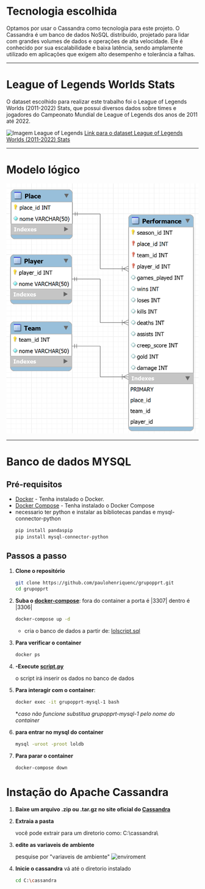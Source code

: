 # Tecnologia escolhida

Optamos por usar o Cassandra como tecnologia para este projeto. O Cassandra é um banco de dados NoSQL distribuído, projetado para lidar com grandes volumes de dados e operações de alta velocidade. Ele é conhecido por sua escalabilidade e baixa latência, sendo amplamente utilizado em aplicações que exigem alto desempenho e tolerância a falhas.

---

# League of Legends Worlds Stats

O dataset escolhido para realizar este trabalho foi o League of Legends Worlds (2011-2022) Stats, que possui diversos dados sobre times e jogadores do Campeonato Mundial de League of Legends dos anos de 2011 até 2022.

![Imagem League of Legends](https://github.com/paulohenriquenc/grupopprt/assets/83928123/f41c6c15-ac12-46c8-80dc-e1abd8d8d4df)
[Link para o dataset League of Legends Worlds (2011-2022) Stats](https://www.kaggle.com/datasets/pedrocsar/league-of-legends-worlds-20112022-stats)

---

# Modelo lógico

![Modelo lógico](https://raw.githubusercontent.com/paulohenriquenc/grupopprt/main/current_conceptual_model/model_image.png)

---
# Banco de dados MYSQL

## Pré-requisitos

- [Docker](https://docs.docker.com/get-docker/) - Tenha instalado o Docker.
- [Docker Compose](https://docs.docker.com/compose/install/) - Tenha instalado o Docker Compose
- necessario ter python e instalar as bibliotecas pandas e mysql-connector-python
    ```bash
    pip install pandaspip 
    pip install mysql-connector-python
    ```

## Passos a passo

1. **Clone o repositório**

    ```bash
    git clone https://github.com/paulohenriquenc/grupopprt.git
    cd grupopprt
    ```

2. **Suba o [docker-compose](./Docker-Compose.yml)**: fora do container a porta é |3307| dentro é |3306|

    ```bash
    docker-compose up -d
    ```
    - cria o banco de dados a partir de: [lolscript.sql](/DDL/lolscript.sql)
    

3. **Para verificar o container**

    ```bash
    docker ps
    ```
4. **-Execute [script.py](./script.py)**

    o script irá inserir os dados no banco de dados

5. **Para interagir com o container**: 

    ```bash
    docker exec -it grupopprt-mysql-1 bash
    ```
    **caso não funcione substitua grupopprt-mysql-1 pelo nome do container*
   
6. **para entrar no mysql do container**

    ```bash
    mysql -uroot -proot loldb
    ```
   
6. **Para parar o container**

    ```bash
    docker-compose down
    ```

# Instação do Apache Cassandra

1. **Baixe um arquivo .zip ou .tar.gz no site oficial do [Cassandra](https://cassandra.apache.org/_/download.html)**

2. **Extraia a pasta**

    você pode extrair para um diretorio como: C:\cassandra\
    
3. **edite as variaveis de ambiente**
   
    pesquise por "variaveis de ambiente"
   ![enviroment](./install/enviroment.png)

4. **Inicie o cassandra**
    vá até o diretorio instalado
   
    ```bash
    cd C:\cassandra
    ```
    




